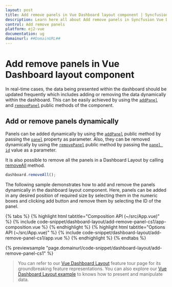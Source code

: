 ```yaml
---
layout: post
title: Add remove panels in Vue Dashboard layout component | Syncfusion
description: Learn here all about Add remove panels in Syncfusion Vue Dashboard layout component of Syncfusion Essential JS 2 and more.
control: Add remove panels 
platform: ej2-vue
documentation: ug
domainurl: ##DomainURL##
---
```

# Add remove panels in Vue Dashboard layout component

In real-time cases, the data being presented within the dashboard should be updated frequently which includes adding or removing the data dynamically within the dashboard. This can be easily achieved by using the [`addPanel`](https://ej2.syncfusion.com/vue/documentation/api/dashboard-layout/#addpanel) and [`removePanel`](https://ej2.syncfusion.com/vue/documentation/api/dashboard-layout/#removepanel) public methods of the component.

## Add or remove panels dynamically

Panels can be added dynamically by using the [`addPanel`](https://ej2.syncfusion.com/vue/documentation/api/dashboard-layout/#addpanel) public method by passing the [`panel`](https://helpej2.syncfusion.com/vue/documentation/api/dashboard-layout#panels) property as parameter. Also, they can be removed dynamically by using the [`removePanel`](https://ej2.syncfusion.com/vue/documentation/api/dashboard-layout/#removepanel) public method by passing the [`panel id`](https://helpej2.syncfusion.com/vue/documentation/api/dashboard-layout/panelModel/#id) value as a parameter.

It is also possible to remove all the panels in a Dashboard Layout by calling [removeAll](https://ej2.syncfusion.com/vue/documentation/api/dashboard-layout/#removeall) method.

```js
dashboard.removeAll();

```

The following sample demonstrates how to add and remove the panels dynamically in the dashboard layout component. Here, panels can be added in any desired position of required size by selecting them in the numeric boxes and clicking add button and remove them by selecting the ID of the panel.

{% tabs %}
{% highlight html tabtitle="Composition API (~/src/App.vue)" %}
{% include code-snippet/dashboard-layout/add-remove-panel-cs1/app-composition.vue %}
{% endhighlight %}
{% highlight html tabtitle="Options API (~/src/App.vue)" %}
{% include code-snippet/dashboard-layout/add-remove-panel-cs1/app.vue %}
{% endhighlight %}
{% endtabs %}
        
{% previewsample "page.domainurl/code-snippet/dashboard-layout/add-remove-panel-cs1" %}

> You can refer to our [Vue Dashboard Layout](https://www.syncfusion.com/vue-ui-components/vue-dashboard-layout) feature tour page for its groundbreaking feature representations. You can also explore our [Vue Dashboard Layout example](https://ej2.syncfusion.com/vue/demos/#/material/dashboard-layout/default.html) to knows how to present and manipulate data.